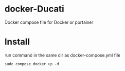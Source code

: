 # docker-Ducati
Docker compose file for Docker or portainer

# Install
run command in the same dir as docker-compose.yml file

    sudo compose docker up -d
